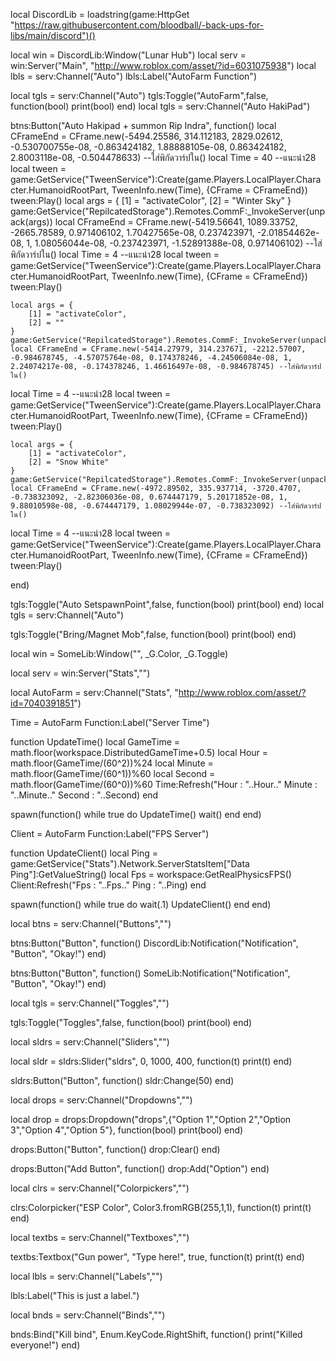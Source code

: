 local DiscordLib = loadstring(game:HttpGet "https://raw.githubusercontent.com/bloodball/-back-ups-for-libs/main/discord")()

local win = DiscordLib:Window("Lunar Hub")
local serv = win:Server("Main", "http://www.roblox.com/asset/?id=6031075938")
local lbls = serv:Channel("Auto")
lbls:Label("AutoFarm Function")

local tgls = serv:Channel("Auto")
tgls:Toggle("AutoFarm",false, function(bool)
print(bool)
end)
local tgls = serv:Channel("Auto HakiPad")

btns:Button("Auto Hakipad + summon Rip Indra", function()
local CFrameEnd = CFrame.new(-5494.25586, 314.112183, 2829.02612, -0.530700755e-08, -0.863424182, 1.88888105e-08, 0.863424182, 2.8003118e-08, -0.504478633) --ใส่พิกัดวาร์ปใน()
local Time = 40 --แนะนำ28
local tween = game:GetService("TweenService"):Create(game.Players.LocalPlayer.Character.HumanoidRootPart,
    TweenInfo.new(Time), {CFrame = CFrameEnd}) tween:Play()
    local args = {
        [1] = "activateColor",
        [2] = "Winter Sky"
    }
    game:GetService("RepilcatedStorage").Remotes.CommF:_InvokeServer(unpack(args))
    local CFrameEnd = CFrame.new(-5419.56641, 1089.33752, -2665.78589, 0.971406102, 1.70427565e-08, 0.237423971, -2.01854462e-08, 1, 1.08056044e-08, -0.237423971, -1.52891388e-08, 0.971406102) --ใส่พิกัดวาร์ปใน()
local Time = 4 --แนะนำ28
local tween = game:GetService("TweenService"):Create(game.Players.LocalPlayer.Character.HumanoidRootPart,
    TweenInfo.new(Time), {CFrame = CFrameEnd}) tween:Play()

    local args = {
        [1] = "activateColor",
        [2] = ""
    }
    game:GetService("RepilcatedStorage").Remotes.CommF:_InvokeServer(unpack(args))
    local CFrameEnd = CFrame.new(-5414.27979, 314.237671, -2212.57007, -0.984678745, -4.57075764e-08, 0.174378246, -4.24506084e-08, 1, 2.24074217e-08, -0.174378246, 1.46616497e-08, -0.984678745) --ใส่พิกัดวาร์ปใน()
local Time = 4 --แนะนำ28
local tween = game:GetService("TweenService"):Create(game.Players.LocalPlayer.Character.HumanoidRootPart,
    TweenInfo.new(Time), {CFrame = CFrameEnd}) tween:Play()

    local args = {
        [1] = "activateColor",
        [2] = "Snow White"
    }
    game:GetService("RepilcatedStorage").Remotes.CommF:_InvokeServer(unpack(args))
    local CFrameEnd = CFrame.new(-4972.89502, 335.937714, -3720.4707, -0.738323092, -2.82306036e-08, 0.674447179, 5.20171852e-08, 1, 9.88010598e-08, -0.674447179, 1.08029944e-07, -0.738323092) --ใส่พิกัดวาร์ปใน()
local Time = 4 --แนะนำ28
local tween = game:GetService("TweenService"):Create(game.Players.LocalPlayer.Character.HumanoidRootPart,
    TweenInfo.new(Time), {CFrame = CFrameEnd}) tween:Play()

end)


tgls:Toggle("Auto SetspawnPoint",false, function(bool)
print(bool)
end)
local tgls = serv:Channel("Auto")

tgls:Toggle("Bring/Magnet Mob",false, function(bool)
print(bool)
end)

local win = SomeLib:Window("", _G.Color, _G.Toggle)

local serv = win:Server("Stats","")

local AutoFarm = serv:Channel("Stats", "http://www.roblox.com/asset/?id=7040391851")


Time = AutoFarm Function:Label("Server Time")

function UpdateTime()
    local GameTime = math.floor(workspace.DistributedGameTime+0.5)
    local Hour = math.floor(GameTime/(60^2))%24
    local Minute = math.floor(GameTime/(60^1))%60
    local Second = math.floor(GameTime/(60^0))%60
    Time:Refresh("Hour : "..Hour.." Minute : "..Minute.." Second : "..Second)
end

spawn(function()
    while true do
        UpdateTime()
        wait()
    end
end)

Client = AutoFarm Function:Label("FPS Server")

function UpdateClient()
    local Ping = game:GetService("Stats").Network.ServerStatsItem["Data Ping"]:GetValueString()
    local Fps = workspace:GetRealPhysicsFPS()
    Client:Refresh("Fps : "..Fps.." Ping : "..Ping)
end

spawn(function()
    while true do wait(.1)
        UpdateClient()
    end
end)




local btns = serv:Channel("Buttons","")



btns:Button("Button", function()
DiscordLib:Notification("Notification", "Button", "Okay!")
end)


btns:Button("Button", function()
SomeLib:Notification("Notification", "Button", "Okay!")
end)

local tgls = serv:Channel("Toggles","")

tgls:Toggle("Toggles",false, function(bool)
print(bool)
end)

local sldrs = serv:Channel("Sliders","")

local sldr = sldrs:Slider("sldrs", 0, 1000, 400, function(t)
print(t)
end)

sldrs:Button("Button", function()
sldr:Change(50)
end)

local drops = serv:Channel("Dropdowns","")


local drop = drops:Dropdown("drops",{"Option 1","Option 2","Option 3","Option 4","Option 5"}, function(bool)
print(bool)
end)

drops:Button("Button", function()
drop:Clear()
end)

drops:Button("Add Button", function()
drop:Add("Option")
end)

local clrs = serv:Channel("Colorpickers","")

clrs:Colorpicker("ESP Color", Color3.fromRGB(255,1,1), function(t)
print(t)
end)

local textbs = serv:Channel("Textboxes","")

textbs:Textbox("Gun power", "Type here!", true, function(t)
print(t)
end)

local lbls = serv:Channel("Labels","")

lbls:Label("This is just a label.")

local bnds = serv:Channel("Binds","")

bnds:Bind("Kill bind", Enum.KeyCode.RightShift, function()
print("Killed everyone!")
end)
